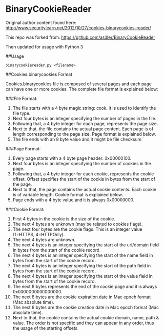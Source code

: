 # BinaryCookieReader

Original author content found here: http://www.securitylearn.net/2012/10/27/cookies-binarycookies-reader/

This repo was forked from: https://github.com/as0ler/BinaryCookieReader

Then updated for usage with Python 3

##Usage

`
binarycookiereader.py <filename>
`

##Cookies.binarycookies Format

Cookies.binarycookies file is composed of several pages and each page can have one or more cookies. The complete file format is explained below:

###File Format:
1. The file starts with a 4 byte magic string: cook. It is used to identify the file type.
2. Next four bytes is an integer specifying the number of pages in the file.
3. Following that, a 4 byte integer for each page, represents the page size.
4. Next to that, the file contains the actual page content. Each page is of length corresponding to the page size. Page format is explained below.
5. The file ends with an 8 byte value and it might be file checksum.`

###Page Format:
1. Every page starts with a 4 byte page header: 0x00000100.
2. Next four bytes is an integer specifying the number of cookies in the page.
3. Following that, a 4 byte integer for each cookie, represents the cookie offset. Offset specifies the start of the cookie in bytes from the start of the page.
4. Next to that, the page contains the actual cookie contents. Each cookie is of variable length. Cookie format is explained below.
5. Page ends with a 4 byte value and it is always 0x00000000.

###Cookie Format:
1. First 4 bytes in the cookie is the size of the cookie.
2. The next 4 bytes are unknown (may be related to cookies flags).
3. The next four bytes are the cookie flags. This is an integer value (1=HTTPS, 4=HTTPOnly).
4. The next 4 bytes are unknown.
5. The next 4 bytes is an integer specifying the start of the url/domain field in bytes from the start of the cookie record.
6. The next 4 bytes is an integer specifying the start of the name field in bytes from the start of the cookie record.
7. The next 4 bytes is an integer specifying the start of the path field in bytes from the start of the cookie record.
8. The next 4 bytes is an integer specifying the start of the value field in bytes from the start of the cookie record.
9. The next 8 bytes represents the end of the cookie page and it is always 0x0000000000000000.
10. The next 8 bytes are the cookie expiration date in Mac epoch format (Mac absolute time).
11. The next 8 bytes are the cookie creation date in Mac epoch format (Mac absolute time).
12. Next to that, the cookie contains the actual cookie domain, name, path & value. The order is not specific and they can appear in any order, thus the usage of the starting offsets.
